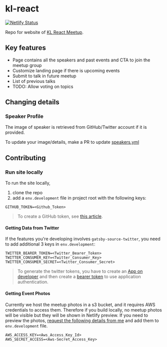 # kl-react

[![Netlify Status](https://api.netlify.com/api/v1/badges/17874651-226e-4dc5-9af8-a3a6fd62c08b/deploy-status)](https://app.netlify.com/sites/kl-react/deploys)

Repo for website of [KL React Meetup][kl-react-meetup].

## Key features

- Page contains all the speakers and past events and CTA to join the meetup group
- Customize landing page if there is upcoming events
- Submit to talk in future meetup
- List of previous talks
- TODO: Allow voting on topics

## Changing details

### Speaker Profile

The image of speaker is retrieved from GitHub/Twitter account if it is provided.

To update your image/details, make a PR to update [speakers.yml](src/data/speakers.yml)

## Contributing

### Run site locally

To run the site locally,

1. clone the repo
2. add a `env.development` file in project root with the following keys:

```
GITHUB_TOKEN=<Github_Token>
```

> To create a GitHub token, see [this article][create-github-token].

#### Getting Data from Twitter

If the features you're developing involves `gatsby-source-twitter`, you need to add additional 3 keys in `env.development`:

```
TWITTER_BEARER_TOKEN=<Twitter_Bearer_Token>
TWITTER_CONSUMER_KEY=<Twitter_Consumer_Key>
TWITTER_CONSUMER_SECRET=<Twitter_Consumer_Secret>
```

> To generate the twitter tokens, you have to create an [App on developer][twitter-app] and then create a [bearer token][twitter-bearer-token] to use application authentication.

#### Getting Event Photos

Currently we host the meetup photos in a s3 bucket, and it requires AWS credentials to access them. Therefore if you build locally, no meetup photos will be visible but they will be shown in Netlify preview. If you need to preview the photos, [request the following details from me](mailto:malcolm.keeweesiong@gmail.com) and add them to `env.development` file.

```
AWS_ACCESS_KEY=<Aws_Access_Key_Id>
AWS_SECRET_ACCESS=<Aws-Secret_Access_Key>
```

[create-github-token]: https://help.github.com/en/articles/creating-a-personal-access-token-for-the-command-line
[twitter-app]: https://developer.twitter.com/en/apps
[twitter-bearer-token]: https://developer.twitter.com/en/docs/basics/authentication/guides/bearer-tokens.html
[kl-react-meetup]: https://www.meetup.com/kl-react/
